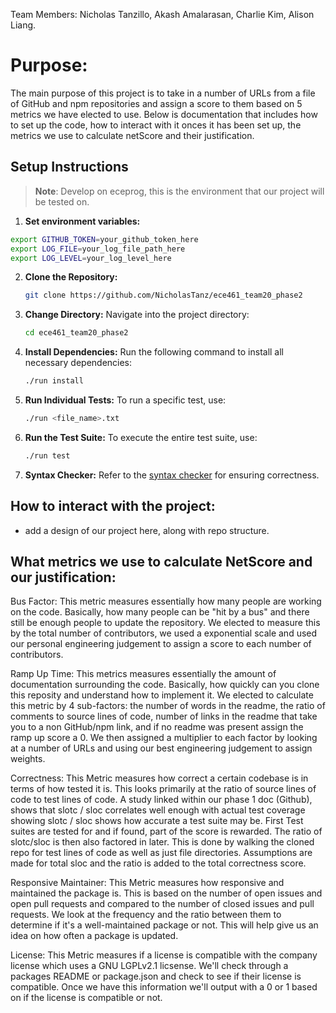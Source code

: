 Team Members: Nicholas Tanzillo, Akash Amalarasan, Charlie Kim, Alison Liang.

# Purpose:
The main purpose of this project is to take in a number of URLs from a file of GitHub and npm repositories and assign 
a score to them based on 5 metrics we have elected to use. Below is documentation that includes how to set up the code,
how to interact with it onces it has been set up, the metrics we use to calculate netScore and their justification. 


## Setup Instructions
> **Note**: Develop on eceprog, this is the environment that our project will be tested on. 

1. **Set environment variables:**
  ```bash
  export GITHUB_TOKEN=your_github_token_here
  export LOG_FILE=your_log_file_path_here
  export LOG_LEVEL=your_log_level_here
  ```

2. **Clone the Repository:**
   ```bash
   git clone https://github.com/NicholasTanz/ece461_team20_phase2
   ```

3. **Change Directory:**
   Navigate into the project directory:
   ```bash
   cd ece461_team20_phase2
   ```

4. **Install Dependencies:**
   Run the following command to install all necessary dependencies:
   ```bash
   ./run install
   ```

5. **Run Individual Tests:**
   To run a specific test, use:
   ```bash
   ./run <file_name>.txt
   ```

6. **Run the Test Suite:**
   To execute the entire test suite, use:
   ```bash
   ./run test
   ```

7. **Syntax Checker:**
   Refer to the [syntax checker](#) for ensuring correctness.

## How to interact with the project:
* add a design of our project here, along with repo structure.


## What metrics we use to calculate NetScore and our justification:
  Bus Factor: This metric measures essentially how many people are working on the code. Basically, how many people
  can be "hit by a bus" and there still be enough people to update the repository. We elected to measure this by the total
  number of contributors, we used a exponential scale and used our personal engineering judgement to assign a score to
  each number of contributors. 

  Ramp Up Time: This metrics measures essentially the amount of documentation surrounding the code. Basically, how
  quickly can you clone this reposity and understand how to implement it. We elected to calculate this metric by 4 sub-factors:
  the number of words in the readme, the ratio of comments to source lines of code, number of links in the readme that take you
  to a non GitHub/npm link, and if no readme was present assign the ramp up score a 0. We then assigned a multiplier to each factor
  by looking at a number of URLs and using our best engineering judgement to assign weights. 

  Correctness: This Metric measures how correct a certain codebase is in terms of how tested it is. This looks primarily at the ratio
  of source lines of code to test lines of code. A study linked within our phase 1 doc (Github), shows that slotc / sloc correlates well
  enough with actual test coverage showing slotc / sloc shows how accurate a test suite may be. First Test suites are tested for and if
  found, part of the score is rewarded. The ratio of slotc/sloc is then also factored in later. This is done by walking the cloned repo for
  test lines of code as well as just file directories. Assumptions are made for total sloc and the ratio is added to the total correctness score.

  Responsive Maintainer: This Metric measures how responsive and maintained the package is. This is based on the number of open issues and open 
  pull requests and compared to the number of closed issues and pull requests. We look at the frequency and the ratio between them to determine if it's
  a well-maintained package or not. This will help give us an idea on how often a package is updated. 

  License: This Metric measures if a license is compatible with the company license which uses a GNU LGPLv2.1 licsense. We'll check
  through a packages README or package.json and check to see if their license is compatible. Once we have this information we'll output with a 
  0 or 1 based on if the license is compatible or not.
